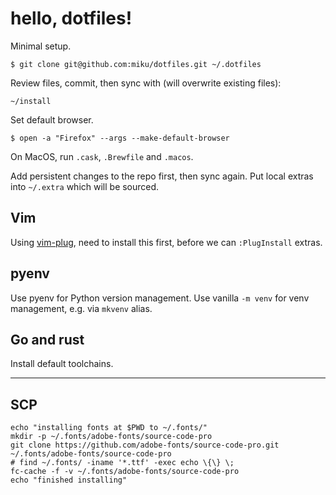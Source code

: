 # hello, dotfiles!

Minimal setup.

```
$ git clone git@github.com:miku/dotfiles.git ~/.dotfiles
```

Review files, commit, then sync with (will overwrite existing files):

```
~/install
```

Set default browser.

```
$ open -a "Firefox" --args --make-default-browser
```

On MacOS, run `.cask`, `.Brewfile` and `.macos`.

Add persistent changes to the repo first, then sync again. Put local extras
into `~/.extra` which will be sourced.

## Vim

Using [vim-plug](https://github.com/junegunn/vim-plug), need to install this
first, before we can `:PlugInstall` extras.

## pyenv

Use pyenv for Python version management. Use vanilla `-m venv` for venv
management, e.g. via `mkvenv` alias.

## Go and rust

Install default toolchains.

----

## SCP

```
echo "installing fonts at $PWD to ~/.fonts/"
mkdir -p ~/.fonts/adobe-fonts/source-code-pro
git clone https://github.com/adobe-fonts/source-code-pro.git ~/.fonts/adobe-fonts/source-code-pro
# find ~/.fonts/ -iname '*.ttf' -exec echo \{\} \;
fc-cache -f -v ~/.fonts/adobe-fonts/source-code-pro
echo "finished installing"
```
